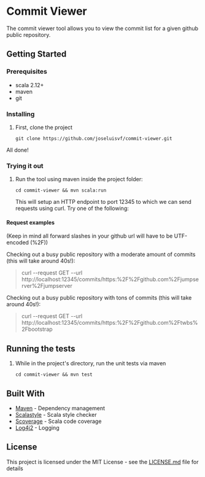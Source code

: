 # Commit Viewer

The commit viewer tool allows you to view the commit list for a given github public repository.

## Getting Started

### Prerequisites

* scala 2.12+
* maven
* git 

### Installing
1. First, clone the project

    ```
    git clone https://github.com/joseluisvf/commit-viewer.git
    ```

All done!

### Trying it out
1. Run the tool using maven inside the project folder:
    ```
    cd commit-viewer && mvn scala:run
    ```
    
   This will setup an HTTP endpoint to port 12345 to which we can send requests using curl. Try one of the following:

#### Request examples
(Keep in mind all forward slashes in your github url will have to be UTF-encoded (%2F))   

Checking out a busy public repository with a moderate amount of commits (this will take around 40s!):
> curl --request GET   --url http://localhost:12345/commits/https:%2F%2Fgithub.com%2Fjumpserver%2Fjumpserver

Checking out a busy public repository with tons of commits (this will take around 40s!):
>curl --request GET --url http://localhost:12345/commits/https:%2F%2Fgithub.com%2Ftwbs%2Fbootstrap

## Running the tests

1. While in the project's directory, run the unit tests via maven

    ```
    cd commit-viewer && mvn test
    ```

## Built With

* [Maven](https://maven.apache.org/) - Dependency management
* [Scalastyle](http://www.scalastyle.org/) - Scala style checker
* [Scoverage](http://scoverage.org/) - Scala code coverage
* [Log4j2](https://logging.apache.org/log4j/2.x/) - Logging

## License

This project is licensed under the MIT License - see the [LICENSE.md](LICENSE.md) file for details
